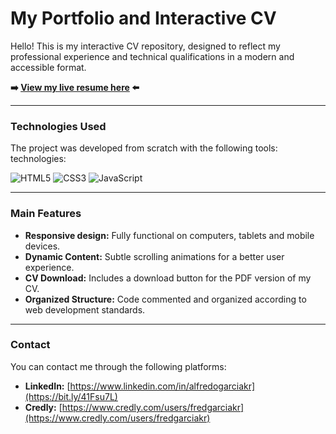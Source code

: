 # My Portfolio and Interactive CV

Hello! This is my interactive CV repository, designed to reflect my professional experience and technical qualifications in a modern and accessible format.

**➡️ [View my live resume here](https://MandrakeKFire.github.io/My_Resume/) ⬅️**

---

### Technologies Used

The project was developed from scratch with the following tools: technologies:

![HTML5](https://img.shields.io/badge/html5-%23E34F26.svg?style=for-the-badge&logo=html5&logoColor=white)
![CSS3](https://img.shields.io/badge/css3-%231572B6.svg?style=for-the-badge&logo=css3&logoColor=white)
![JavaScript](https://img.shields.io/badge/javascript-%23323330.svg?style=for-the-badge&logo=javascript&logoColor=%23F7DF1E)

---

### Main Features

* **Responsive design:** Fully functional on computers, tablets and mobile devices.
* **Dynamic Content:** Subtle scrolling animations for a better user experience.
* **CV Download:** Includes a download button for the PDF version of my CV.
* **Organized Structure:** Code commented and organized according to web development standards.

---

### Contact

You can contact me through the following platforms:

* **LinkedIn:** [https://www.linkedin.com/in/alfredogarciakr](https://bit.ly/41Fsu7L)
* **Credly:** [https://www.credly.com/users/fredgarciakr](https://www.credly.com/users/fredgarciakr)
